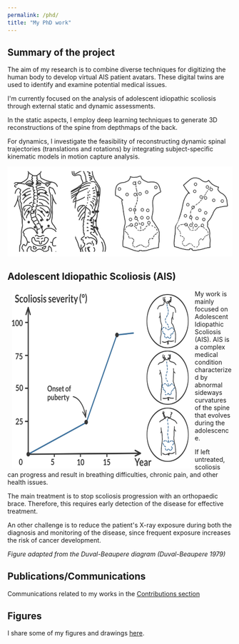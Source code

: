 ```yaml
---
permalink: /phd/
title: "My PhD work"
---
```



## Summary of the project
The aim of my research is to combine diverse techniques for digitizing the human body to develop virtual AIS patient avatars. These digital twins are used to identify and examine potential medical issues.

I'm currently focused on the analysis of adolescent idiopathic scoliosis through external static and dynamic assessments.

In the static aspects, I employ deep learning techniques to generate 3D reconstructions of the spine from depthmaps of the back.

For dynamics, I investigate the feasibility of reconstructing dynamic spinal trajectories (translations and rotations) by integrating subject-specific kinematic models in motion capture analysis.

![Scoliosis Studies](/images/scoliosis_study_smaller.png)


## Adolescent Idiopathic Scoliosis (AIS)
<p class="flotte">
<img src="/images/duval_beaupere.png" width="400" height="400" align="left" valign="top" hspace=10>
My work is mainly focused on Adolescent Idiopathic Scoliosis (AIS). AIS is a complex medical condition characterized by abnormal sideways curvatures of the spine that evolves during the adolescence.

If left untreated, scoliosis can progress and result in breathing difficulties, chronic pain, and other health issues.
</p>
<p>
The main treatment is to stop scoliosis progression with an orthopaedic brace. Therefore, this requires early detection of the disease for effective treatment.

An other challenge is to reduce the patient's X-ray exposure during both the diagnosis and monitoring of the disease, since frequent exposure increases the risk of cancer development.
</p>

<em>Figure adapted from the Duval-Beaupere diagram (Duval-Beaupere 1979)</em>


## Publications/Communications
Communications related to my works in the [Contributions section](/publications/)

## Figures
I share some of my figures and drawings [here](/drawings/).


